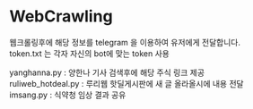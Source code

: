 # WebCrawling

웹크롤링후에 해당 정보를 telegram 을 이용하여 유저에게 전달합니다. \
token.txt 는 각자 자신의 bot에 맞는 token 사용

yanghanna.py : 양한나 기사 검색후에 해당 주식 링크 제공 \
ruliweb_hotdeal.py : 루리웹 핫딜게시판에 새 글 올라올시에 내용 전달 \
imsang.py : 식약청 임상 결과 공유
